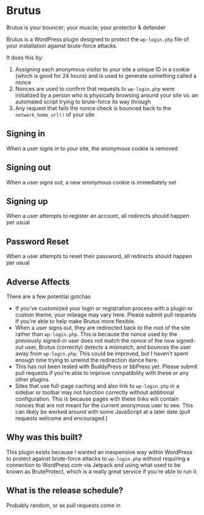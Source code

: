# Brutus
Brutus is your bouncer; your muscle; your protector &amp; defender

Brutus is a WordPress plugin designed to protect the `wp-login.php` file of your installation against brute-force attacks.

It does this by:

1. Assigning each anonymous visitor to your site a unique ID in a cookie (which is good for 24 hours) and is used to generate something called a nonce
2. Nonces are used to confirm that requests to `wp-login.php` were initialized by a person who is physically browsing around your site vs. an automated script trying to brute-force its way through
3. Any request that fails the nonce check is bounced back to the `network_home_url()` of your site

## Signing in

When a user signs in to your site, the anonymous cookie is removed

## Signing out

When a user signs out, a new anonymous cookie is immediately set

## Signing up

When a user attempts to register an account, all redirects should happen per usual

## Password Reset

When a user attempts to reset their password, all redirects should happen per usual

## Adverse Affects

There are a few potential gotchas

* If you've customized your login or registration process with a plugin or custom theme, your mileage may vary here. Please submit pull requests if you're able to help make Brutus more flexible.
* When a user signs out, they are redirected back to the root of the site rather than `wp-login.php`. This is because the nonce used by the previously signed-in user does not match the nonce of the now signed-out user, Brutus (correctly) detects a mismatch, and bounces the user away from `wp-login.php`. This could be improved, but I haven't spent enough time trying to unwind the redirection dance here.
* This has not been tested with BuddyPress or bbPress yet. Please submit pull requests if you're able to improve compatibility with these or any other plugins.
* Sites that use full-page caching and also link to `wp-login.php` in a sidebar or toolbar may not function correctly without additional configuration. This is because pages with these links will contain nonces that are not meant for the current anonymous user to see. This can likely be worked around with some JavaScript at a later date (pull requests welcome and encouraged.)

## Why was this built?

This plugin exists because I wanted an inexpensive way within WordPress to protect against brute-force attacks to `wp-login.php` without requiring a connection to WordPress.com via Jetpack and using what used to be known as BruteProtect, which is a really great service if you're able to run it.

## What is the release schedule?

Probably random, or as pull requests come in

